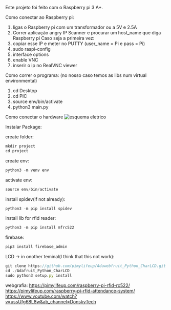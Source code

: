 Este projeto foi feito com o Raspberry pi 3 A+.

Como conectar ao Raspberry pi:
1. ligas o Raspberry pi com um transformador ou a 5V e 2.5A
2. Correr aplicação angry IP Scanner e procurar um host_name que diga Raspberry pi
   Caso seja a primeira vez:
  3. copiar esse IP e meter no PUTTY (user_name = Pi e pass = Pi)
  4. sudo raspi-config
  5. interface options
  6. enable VNC
7. inserir o ip no RealVNC viewer

Como correr o programa:
(no nosso caso temos as libs num virtual environmental)
1. cd Desktop
2. cd PIC
3. source env/bin/activate
4. python3 main.py

Como conectar o hardware
![esquema eletrico](https://github.com/miguel5andrade/PIC1_project/assets/109182326/221eeeb6-2303-4f3f-8318-d5080b8e9d17)

Instalar Package:

create folder:

```jsx
mkdir project
cd project
```

create env:

```jsx
python3 -m venv env
```

activate env:

```jsx
source env/bin/activate
```

install spidev(if not already):

```jsx
python3 -m pip install spidev
```

install lib for rfid reader:

```jsx
python3 -m pip install mfrc522
```

firebase:

```jsx
pip3 install firebase_admin
```

LCD → in onother teminal(I think that this not work):
```jsx
git clone https://github.com/pimylifeup/Adawebfruit_Python_CharLCD.git
cd ./Adafruit_Python_CharLCD
sudo python3 setup.py install
```



webgrafia:
https://pimylifeup.com/raspberry-pi-rfid-rc522/
https://pimylifeup.com/raspberry-pi-rfid-attendance-system/
https://www.youtube.com/watch?v=ussUfg68L8w&ab_channel=DonskyTech

